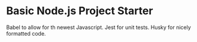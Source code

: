 # Basic Node.js Project Starter

Babel to allow for th newest Javascript. Jest for unit tests. Husky for nicely formatted code.

